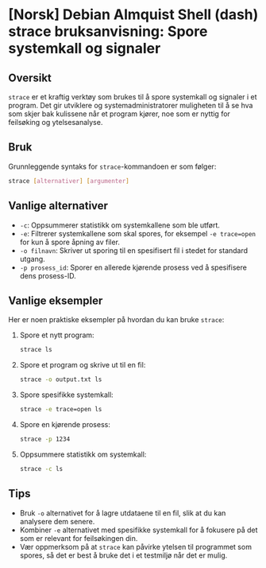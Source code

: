 # [Norsk] Debian Almquist Shell (dash) strace bruksanvisning: Spore systemkall og signaler

## Oversikt
`strace` er et kraftig verktøy som brukes til å spore systemkall og signaler i et program. Det gir utviklere og systemadministratorer muligheten til å se hva som skjer bak kulissene når et program kjører, noe som er nyttig for feilsøking og ytelsesanalyse.

## Bruk
Grunnleggende syntaks for `strace`-kommandoen er som følger:

```bash
strace [alternativer] [argumenter]
```

## Vanlige alternativer
- `-c`: Oppsummerer statistikk om systemkallene som ble utført.
- `-e`: Filtrerer systemkallene som skal spores, for eksempel `-e trace=open` for kun å spore åpning av filer.
- `-o filnavn`: Skriver ut sporing til en spesifisert fil i stedet for standard utgang.
- `-p prosess_id`: Sporer en allerede kjørende prosess ved å spesifisere dens prosess-ID.

## Vanlige eksempler
Her er noen praktiske eksempler på hvordan du kan bruke `strace`:

1. Spore et nytt program:
   ```bash
   strace ls
   ```

2. Spore et program og skrive ut til en fil:
   ```bash
   strace -o output.txt ls
   ```

3. Spore spesifikke systemkall:
   ```bash
   strace -e trace=open ls
   ```

4. Spore en kjørende prosess:
   ```bash
   strace -p 1234
   ```

5. Oppsummere statistikk om systemkall:
   ```bash
   strace -c ls
   ```

## Tips
- Bruk `-o` alternativet for å lagre utdataene til en fil, slik at du kan analysere dem senere.
- Kombiner `-e` alternativet med spesifikke systemkall for å fokusere på det som er relevant for feilsøkingen din.
- Vær oppmerksom på at `strace` kan påvirke ytelsen til programmet som spores, så det er best å bruke det i et testmiljø når det er mulig.